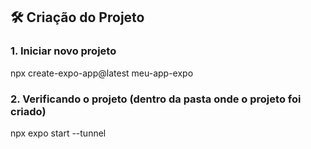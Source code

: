 ## 🛠️ Criação do Projeto

### 1. Iniciar novo projeto

npx create-expo-app@latest meu-app-expo

### 2. Verificando o projeto (dentro da pasta onde o projeto foi criado)
npx expo start --tunnel


